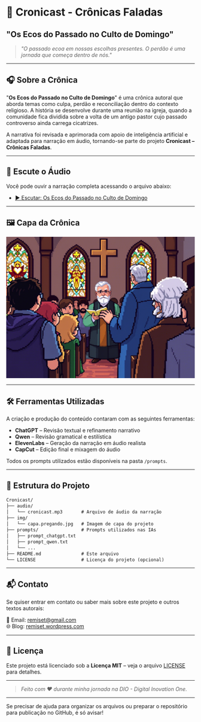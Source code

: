 # 📖 Cronicast - Crônicas Faladas  
## **"Os Ecos do Passado no Culto de Domingo"**

> *"O passado ecoa em nossas escolhas presentes. O perdão é uma jornada que começa dentro de nós."*

---

## 🎧 Sobre a Crônica

"**Os Ecos do Passado no Culto de Domingo**" é uma crônica autoral que aborda temas como culpa, perdão e reconciliação dentro do contexto religioso. A história se desenvolve durante uma reunião na igreja, quando a comunidade fica dividida sobre a volta de um antigo pastor cujo passado controverso ainda carrega cicatrizes.

A narrativa foi revisada e aprimorada com apoio de inteligência artificial e adaptada para narração em áudio, tornando-se parte do projeto **Cronicast – Crônicas Faladas**.

---

## 🎵 Escute o Áudio

Você pode ouvir a narração completa acessando o arquivo abaixo:

- [▶ Escutar: Os Ecos do Passado no Culto de Domingo](https://github.com/renatosetubal/cronicast/blob/main/audio/cronicast.mp3)

---

## 🖼️ Capa da Crônica

![Capa da Crônica - Os Ecos do Passado no Culto de Domingo](https://github.com/renatosetubal/cronicast/blob/main/img/capa.pregando.png)

---

## 🛠️ Ferramentas Utilizadas

A criação e produção do conteúdo contaram com as seguintes ferramentas:

- **ChatGPT** – Revisão textual e refinamento narrativo
- **Qwen** – Revisão gramatical e estilística
- **ElevenLabs** – Geração da narração em áudio realista
- **CapCut** – Edição final e mixagem do áudio

Todos os prompts utilizados estão disponíveis na pasta `/prompts`.

---

## 📁 Estrutura do Projeto

```
Cronicast/
├── audio/
│   └── cronicast.mp3       # Arquivo de áudio da narração
├── img/
│   └── capa.pregando.jpg   # Imagem de capa do projeto
├── prompts/                # Prompts utilizados nas IAs
│   ├── prompt_chatgpt.txt
│   ├── prompt_qwen.txt
│   └── ...
├── README.md               # Este arquivo
└── LICENSE                 # Licença do projeto (opcional)
```

---

## 📬 Contato

Se quiser entrar em contato ou saber mais sobre este projeto e outros textos autorais:

📧 Email: [remiset@gmail.com](mailto:remiset@gmail.com)  
🌐 Blog: [remiset.wordpress.com](https://remiset.wordpress.com)

---

## 🙌 Licença

Este projeto está licenciado sob a **Licença MIT** – veja o arquivo [LICENSE](LICENSE) para detalhes.

---

> *Feito com ❤️ durante minha jornada na DIO - Digital Inovation One.*

---

Se precisar de ajuda para organizar os arquivos ou preparar o repositório para publicação no GitHub, é só avisar!

